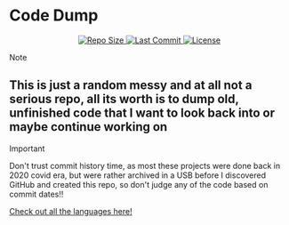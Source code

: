 # Code Dump

<div align="center">
  <a href="https://github.com/DefinetlyNotAI/Code_DUMP">
    <img src="https://img.shields.io/github/repo-size/DefinetlyNotAI/Code_DUMP" alt="Repo Size" />
  </a>
  <a href="https://github.com/DefinetlyNotAI/Code_DUMP/commits">
    <img src="https://img.shields.io/github/last-commit/DefinetlyNotAI/Code_DUMP" alt="Last Commit" />
  </a>
  <a href="https://github.com/DefinetlyNotAI/Code_DUMP/blob/main/LICENSE">
    <img src="https://img.shields.io/github/license/DefinetlyNotAI/Code_DUMP" alt="License" />
  </a>
</div>

> [!NOTE]
> ## This is just a random messy and at all not a serious repo, all its worth is to dump old, unfinished code that I want to look back into or maybe continue working on

> [!IMPORTANT]
> Don't trust commit history time, as most these projects were done back in 2020 covid era, but were rather archived in a USB before I discovered GitHub and created this repo, so don't judge any of the code based on commit dates!!

[Check out all the languages here!](https://api.github.com/repos/DefinetlyNotAI/Code_DUMP/languages)
